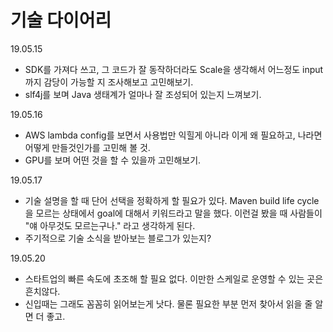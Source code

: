 # 기술 다이어리  

19.05.15  
- SDK를 가져다 쓰고, 그 코드가 잘 동작하더라도 Scale을 생각해서 어느정도 input까지 감당이 가능할 지 조사해보고 고민해보기.
- slf4j를 보며 Java 생태계가 얼마나 잘 조성되어 있는지 느껴보기.

19.05.16  
- AWS lambda config를 보면서 사용법만 익힐게 아니라 이게 왜 필요하고, 나라면 어떻게 만들것인가를 고민해 볼 것.
- GPU를 보며 어떤 것을 할 수 있을까 고민해보기.

19.05.17
- 기술 설명을 할 때 단어 선택을 정확하게 할 필요가 있다. Maven build life cycle을 모르는 상태에서 goal에 대해서 키워드라고 말을 했다. 이런걸 봤을 때 사람들이 "얘 아무것도 모르는구나." 라고 생각하게 된다.
- 주기적으로 기술 소식을 받아보는 블로그가 있는지?

19.05.20  
- 스타트업의 빠른 속도에 초조해 할 필요 없다. 이만한 스케일로 운영할 수 있는 곳은 흔치않다.
- 신입때는 그래도 꼼꼼히 읽어보는게 낫다. 물론 필요한 부분 먼저 찾아서 읽을 줄 알면 더 좋고.